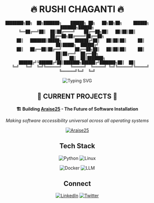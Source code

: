 <div align="center">

# 🔥 RUSHI CHAGANTI 🔥

```
████████╗██╗  ██╗███████╗    ██████╗ ██╗   ██╗██╗██╗     ██████╗ ███████╗██████╗
╚══██╔══╝██║  ██║██╔════╝    ██╔══██╗██║   ██║██║██║     ██╔══██╗██╔════╝██╔══██╗
   ██║   ███████║█████╗      ██████╔╝██║   ██║██║██║     ██║  ██║█████╗  ██████╔╝
   ██║   ██╔══██║██╔══╝      ██╔══██╗██║   ██║██║██║     ██║  ██║██╔══╝  ██╔══██╗
   ██║   ██║  ██║███████╗    ██████╔╝╚██████╔╝██║███████╗██████╔╝███████╗██║  ██║
   ╚═╝   ╚═╝  ╚═╝╚══════╝    ╚═════╝  ╚═════╝ ╚═╝╚══════╝╚═════╝ ╚══════╝╚═╝  ╚═╝
```

<img src="https://readme-typing-svg.herokuapp.com?font=Orbitron&size=40&pause=1000&color=00D9FF&center=true&vCenter=true&width=800&lines=Security+Researcher;Open+Source+Builder;AI+%26+LLM+Explorer;Bug+Bounty+Hunter" alt="Typing SVG" />

</div>

<div align="center">

## 🚀 CURRENT PROJECTS 🚀

**🏗️ Building [Araise25](https://github.com/Araise25/) - The Future of Software Installation**

*Making software accessibility universal across all operating systems*

[![Araise25](https://img.shields.io/badge/🌟_Araise25-Visit_Organization-FF4081?style=for-the-badge)](https://github.com/Araise25/)

</div>

<div align="center">

## Tech Stack
![Python](https://img.shields.io/badge/Python-FFD43B?style=for-the-badge&logo=python&logoColor=blue) ![Linux](https://img.shields.io/badge/Linux-FCC624?style=for-the-badge&logo=linux&logoColor=black)

![Docker](https://img.shields.io/badge/Docker-2CA5E0?style=for-the-badge&logo=docker&logoColor=white) ![LLM](https://img.shields.io/badge/LLM-FF6B35?style=for-the-badge&logo=openai&logoColor=white)

</div>

<div align="center">

## Connect
[![LinkedIn](https://img.shields.io/badge/LinkedIn-0A66C2?style=for-the-badge&logo=linkedin&logoColor=white)](https://linkedin.com/in/rushichaganti) [![Twitter](https://img.shields.io/badge/Twitter-1DA1F2?style=for-the-badge&logo=twitter&logoColor=white)](https://x.com/@Rushichaganti)

</div>

